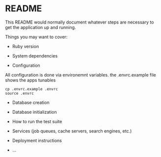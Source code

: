 # README

This README would normally document whatever steps are necessary to get the
application up and running.

Things you may want to cover:

* Ruby version

* System dependencies

* Configuration

All configuration is done via environemnt variables. the .envrc.example file shows the apps tunables
```
cp .envrc.example .envrc
source .envrc
```

* Database creation

* Database initialization

* How to run the test suite

* Services (job queues, cache servers, search engines, etc.)

* Deployment instructions

* ...
